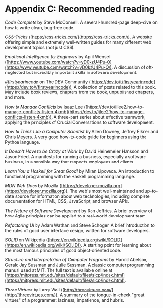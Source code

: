 # Appendix C: Recommended reading

_Code Complete_ by Steve McConnell. A several-hundred-page deep-dive on how to write clean, bug-free code.

_CSS-Tricks_ ([https://css-tricks.com/](https://css-tricks.com/)). A website offering simple and extremely well-written guides for many different web development topics (not just CSS).

_Emotional Intelligence for Engineers_ by April Wensel ([https://www.youtube.com/watch?v=yD0kzU4Pu-Q](https://www.youtube.com/watch?v=yD0kzU4Pu-Q)). A discussion of oft-neglected but incredibly important skills in software development.

_#firstyearincode_ on The DEV Community ([https://dev.to/t/firstyearincode](https://dev.to/t/firstyearincode)). A collection of posts related to this book. May include book reviews, chapters from the book, unpublished chapters, and more.

_How to Manage Conflicts_ by Isaac Lee ([https://dev.to/ijlee2/how-to-manage-conflicts-listen-4kmb](https://dev.to/ijlee2/how-to-manage-conflicts-listen-4kmb)). A three-part series about effective teamwork, applying the principles of Crucial Conversations to software development.

_How to Think Like a Computer Scientist_ by Allen Downey, Jeffrey Elkner and Chris Meyers. A very good how-to-code guide for beginners using the Python language.

_It Doesn't Have to be Crazy at Work_ by David Heinemeier Hansson and Jason Fried. A manifesto for running a business, especially a software business, in a sensible way that respects employees and clients.

_Learn You a Haskell for Great Good!_ by Miran Lipovaca. An introduction to functional programming with the Haskell programming language.

_MDN Web Docs_ by Mozilla ([https://developer.mozilla.org](https://developer.mozilla.org)). The web's most well-maintained and up-to-date source for information about web technologies, including complete documentation for HTML, CSS, JavaScript, and browser APIs.

_The Nature of Software Development_ by Ron Jeffries. A brief overview of how Agile principles can be applied to a real-world development team.

_Refactoring UI_ by Adam Wathan and Steve Schoger. A brief introduction to the rules of good user interface design, written for software developers.

_SOLID_ on Wikipedia ([https://en.wikipedia.org/wiki/SOLID](https://en.wikipedia.org/wiki/SOLID)). A starting point for learning about the most famous principles of good object-oriented code.

_Structure and Interpretation of Computer Programs_ by Harold Abelson, Gerald Jay Sussman and Julie Sussman. A classic computer programming manual used at MIT. The full text is available online at [https://mitpress.mit.edu/sites/default/files/sicp/index.html](https://mitpress.mit.edu/sites/default/files/sicp/index.html).

_Three Virtues_ by Larry Wall ([http://threevirtues.com/](http://threevirtues.com/)). A summary of the tongue-in-cheek "great virtues" of a programmer: laziness, impatience, and hubris.
